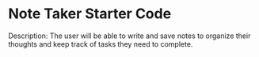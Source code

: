 # Note Taker Starter Code
Description: The user will be able to write and save notes to organize their thoughts and keep track of tasks they need to complete.